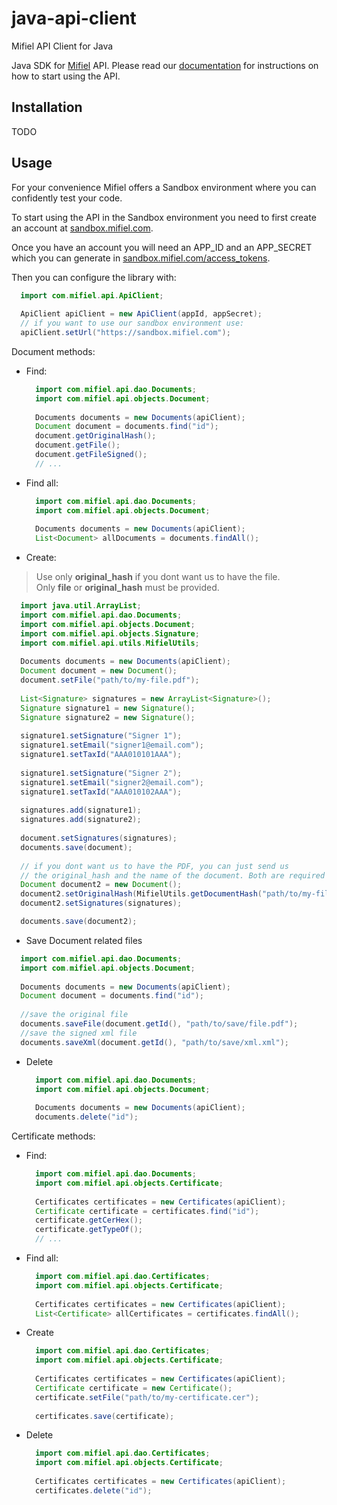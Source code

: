 # java-api-client
Mifiel API Client for Java

Java SDK for [Mifiel](https://www.mifiel.com) API.
Please read our [documentation](http://docs.mifiel.com/) for instructions on how to start using the API.

## Installation
TODO

## Usage

For your convenience Mifiel offers a Sandbox environment where you can confidently test your code.

To start using the API in the Sandbox environment you need to first create an account at [sandbox.mifiel.com](https://sandbox.mifiel.com).

Once you have an account you will need an APP_ID and an APP_SECRET which you can generate in [sandbox.mifiel.com/access_tokens](https://sandbox.mifiel.com/access_tokens).

Then you can configure the library with:

```java
  import com.mifiel.api.ApiClient;
  
  ApiClient apiClient = new ApiClient(appId, appSecret);
  // if you want to use our sandbox environment use:
  apiClient.setUrl("https://sandbox.mifiel.com");
```

Document methods:

- Find:

  ```java
    import com.mifiel.api.dao.Documents;
    import com.mifiel.api.objects.Document;
    
    Documents documents = new Documents(apiClient);
    Document document = documents.find("id");
    document.getOriginalHash();
    document.getFile();
    document.getFileSigned();
    // ...
  ```

- Find all:

  ```java
    import com.mifiel.api.dao.Documents;
    import com.mifiel.api.objects.Document;
    
    Documents documents = new Documents(apiClient);
    List<Document> allDocuments = documents.findAll();
  ```

- Create:

> Use only **original_hash** if you dont want us to have the file.<br>
> Only **file** or **original_hash** must be provided.

  ```java
    import java.util.ArrayList;
    import com.mifiel.api.dao.Documents;
    import com.mifiel.api.objects.Document;
    import com.mifiel.api.objects.Signature;
    import com.mifiel.api.utils.MifielUtils;
    
    Documents documents = new Documents(apiClient);
    Document document = new Document();
    document.setFile("path/to/my-file.pdf");
    
    List<Signature> signatures = new ArrayList<Signature>();
    Signature signature1 = new Signature();
    Signature signature2 = new Signature();
    
    signature1.setSignature("Signer 1");
    signature1.setEmail("signer1@email.com");
    signature1.setTaxId("AAA010101AAA");
    
    signature1.setSignature("Signer 2");
    signature1.setEmail("signer2@email.com");
    signature1.setTaxId("AAA010102AAA");
    
    signatures.add(signature1);
    signatures.add(signature2);
    
    document.setSignatures(signatures);
    documents.save(document);
    
    // if you dont want us to have the PDF, you can just send us 
    // the original_hash and the name of the document. Both are required
    Document document2 = new Document();
    document2.setOriginalHash(MifielUtils.getDocumentHash("path/to/my-file.pdf"));
    document2.setSignatures(signatures);

    documents.save(document2);
  ```

- Save Document related files

```java
  import com.mifiel.api.dao.Documents;
  import com.mifiel.api.objects.Document;
  
  Documents documents = new Documents(apiClient);
  Document document = documents.find("id");
  
  //save the original file
  documents.saveFile(document.getId(), "path/to/save/file.pdf");
  //save the signed xml file
  documents.saveXml(document.getId(), "path/to/save/xml.xml");
```

- Delete

  ```java
    import com.mifiel.api.dao.Documents;
    import com.mifiel.api.objects.Document;
    
    Documents documents = new Documents(apiClient);
    documents.delete("id");
  ```

Certificate methods:

- Find:

  ```java
    import com.mifiel.api.dao.Documents;
    import com.mifiel.api.objects.Certificate;
    
    Certificates certificates = new Certificates(apiClient);
    Certificate certificate = certificates.find("id");
    certificate.getCerHex();
    certificate.getTypeOf();
    // ...
  ```

- Find all:

  ```java
    import com.mifiel.api.dao.Certificates;
    import com.mifiel.api.objects.Certificate;
    
    Certificates certificates = new Certificates(apiClient);
    List<Certificate> allCertificates = certificates.findAll();
  ```

- Create
  
  ```java
    import com.mifiel.api.dao.Certificates;
    import com.mifiel.api.objects.Certificate;
    
    Certificates certificates = new Certificates(apiClient);
    Certificate certificate = new Certificate();
    certificate.setFile("path/to/my-certificate.cer");
    
    certificates.save(certificate);
  ```

- Delete

  ```java
    import com.mifiel.api.dao.Certificates;
    import com.mifiel.api.objects.Certificate;
    
    Certificates certificates = new Certificates(apiClient);
    certificates.delete("id");
  ```
